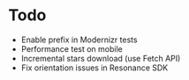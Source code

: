 # Todo

* Enable prefix in Modernizr tests
* Performance test on mobile
* Incremental stars download (use Fetch API)
* Fix orientation issues in Resonance SDK
